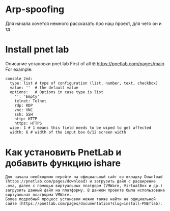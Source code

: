 # Arp-spoofing
Для начала хочется немного рассказать про наш проект, для чего он и тд
# Install pnet lab
Описание установки pnet lab
First of all :nerd_face:
https://pnetlab.com/pages/main
For example:  
```
console_2nd: 
  type: list # type of configuration (list, number, text, checkbox)
  value: ''  # the default value
  options:   # Options in case type is list
    '': 'Empty'
    telnet: Telnet
    rdp: RDP
    vnc: VNC
    ssh: SSH
    http: HTTP
    https: HTTPS
  wipe: 1 # 1 means this field needs to be wiped to get affected
  width: 6 # width of the input box 6/12 screen width
```
# Как установить PnetLab и добавить функцию ishare
    Для начала необходимо перейти на официальный сайт во вкладку Download (https://pnetlab.com/pages/download) и загрузить файл с расширение .ova, далее с помощью виртуальных платформ (VMWare, VirtualBox и др.) загрузить данный файл на платформу. В данном проекте была использована виртуальная платформа VMWare. 
    Более подробный процесс установки можно также найти на официальной сайте (https://pnetlab.com/pages/documentation?slug=install-PNETlab). 

